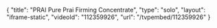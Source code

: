 {
    "title": "PRAI Pure Prai Firming Concentrate",
    "type": "solo",
    "layout": "iframe-static",
    "videoId": "112359926",
    "url": "\/tvpembed\/112359926"
}